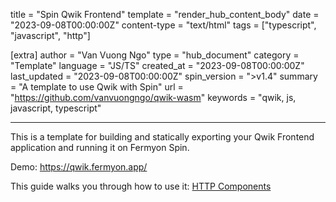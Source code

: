 title = "Spin Qwik Frontend"
template = "render_hub_content_body"
date = "2023-09-08T00:00:00Z"
content-type = "text/html"
tags = ["typescript", "javascript", "http"]

[extra]
author = "Van Vuong Ngo"
type = "hub_document"
category = "Template"
language = "JS/TS"
created_at = "2023-09-08T00:00:00Z"
last_updated = "2023-09-08T00:00:00Z"
spin_version = ">v1.4"
summary = "A template to use Qwik with Spin"
url = "https://github.com/vanvuongngo/qwik-wasm"
keywords = "qwik, js, javascript, typescript"

---

This is a template for building and statically exporting your Qwik Frontend application and running it on Fermyon Spin.

Demo: https://qwik.fermyon.app/

This guide walks you through how to use it: [HTTP Components](https://developer.fermyon.com/spin/javascript-components#http-components)
